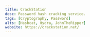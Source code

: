 ```yaml
---
title: CrackStation
desc: Password hash cracking service.
tags: [Cryptography, Password]
alts: [Hashcat, Hydra, JohnTheRipper]
website: https://crackstation.net/
---
```

